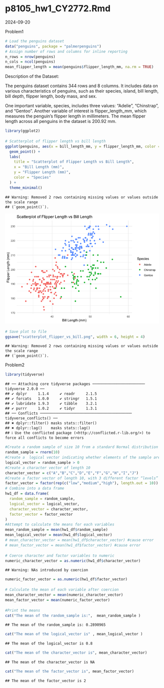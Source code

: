 p8105_hw1_CY2772.Rmd
================
2024-09-20

Problem1

``` r
# Load the penguins dataset
data("penguins", package = "palmerpenguins")
# Assign number of rows and columns for inline reporting
n_rows = nrow(penguins)
n_cols = ncol(penguins)
mean_flipper_length = mean(penguins$flipper_length_mm, na.rm = TRUE)
```

Description of the Dataset:

The penguins dataset contains 344 rows and 8 columns. It includes data
on various characteristics of penguins, such as their species, island,
bill length, bill depth, flipper length, body mass, and sex.

One important variable, species, includes three values: “Adelie”,
“Chinstrap”, and “Gentoo”. Another variable of interest is
flipper_length_mm, which measures the penguin’s flipper length in
millimeters. The mean flipper length across all penguins in the dataset
is 200.92 mm.

``` r
library(ggplot2)

# Scatterplot of flipper length vs bill length
ggplot(penguins, aes(x = bill_length_mm, y = flipper_length_mm, color = species)) +
  geom_point() +
  labs(
    title = "Scatterplot of Flipper Length vs Bill Length",
    x = "Bill Length (mm)",
    y = "Flipper Length (mm)",
    color = "Species"
  ) +
  theme_minimal()
```

    ## Warning: Removed 2 rows containing missing values or values outside the scale range
    ## (`geom_point()`).

![](p8105_hw1_CY2772_files/figure-gfm/unnamed-chunk-2-1.png)<!-- -->

``` r
# Save plot to file
ggsave("scatterplot_flipper_vs_bill.png", width = 6, height = 4)
```

    ## Warning: Removed 2 rows containing missing values or values outside the scale range
    ## (`geom_point()`).

Problem2

``` r
library(tidyverse)
```

    ## ── Attaching core tidyverse packages ──────────────────────── tidyverse 2.0.0 ──
    ## ✔ dplyr     1.1.4     ✔ readr     2.1.5
    ## ✔ forcats   1.0.0     ✔ stringr   1.5.1
    ## ✔ lubridate 1.9.3     ✔ tibble    3.2.1
    ## ✔ purrr     1.0.2     ✔ tidyr     1.3.1
    ## ── Conflicts ────────────────────────────────────────── tidyverse_conflicts() ──
    ## ✖ dplyr::filter() masks stats::filter()
    ## ✖ dplyr::lag()    masks stats::lag()
    ## ℹ Use the conflicted package (<http://conflicted.r-lib.org/>) to force all conflicts to become errors

``` r
#Create a random sample of size 10 from a standard Normal distribution
random_sample = rnorm(10)
#Create a  logical vector indicating whether elements of the sample are greater than 0
logical_vector = random_sample > 0
#Create a character vector of length 10
character_vector = c("A","B","C","D","E","F","G","H","I","J")
#Create a factor vector of length 10, with 3 different factor “levels”
factor_vector = factor(rep(c("low","medium","high"), length.out = 10))
# Combine into a data frame
hw1_df = data.frame(
  random_sample = random_sample,
  logical_vector = logical_vector,
  character_vector = character_vector,
  factor_vector = factor_vector
)
#Attempt to calculate the means for each variables
mean_random_sample = mean(hw1_df$random_sample)
mean_logical_vector = mean(hw1_df$logical_vector)
# mean_character_vector = mean(hw1_df$character_vector) #cause error
# mean_factor_vector = mean(hw1_df$factor_vector) #cause error

# Coerce character and factor variables to numeric
numeric_character_vector = as.numeric(hw1_df$character_vector)
```

    ## Warning: NAs introduced by coercion

``` r
numeric_factor_vector = as.numeric(hw1_df$factor_vector)

# Calculate the mean of each variable after coercion
mean_character_vector = mean(numeric_character_vector)
mean_factor_vector = mean(numeric_factor_vector)

#Print the means
cat("The mean of the random_sample is:",  mean_random_sample )
```

    ## The mean of the random_sample is: 0.2890965

``` r
cat("The mean of the logical_vector is" , mean_logical_vector )
```

    ## The mean of the logical_vector is 0.8

``` r
cat("The mean of the character_vector is", mean_character_vector)
```

    ## The mean of the character_vector is NA

``` r
cat("The mean of the factor_vector is", mean_factor_vector)
```

    ## The mean of the factor_vector is 2
